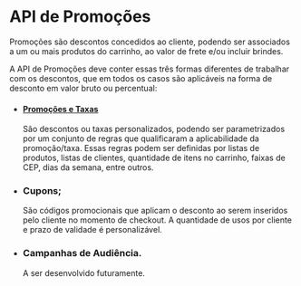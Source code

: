 # API de Promoções

Promoções são descontos concedidos ao cliente, podendo ser associados a um ou mais produtos do carrinho, ao valor de frete e/ou incluir brindes.  

A API de Promoções deve conter essas três formas diferentes de trabalhar com os descontos, que em todos os casos são aplicáveis na forma de desconto em valor bruto ou percentual:

- #### [Promoções e Taxas](https://github.com/gustavopiassa/history/blob/main/Promotion%20API/Promotions%20and%20Taxes.md)
  
  São descontos ou taxas personalizados, podendo ser parametrizados por um conjunto de regras que qualificaram a aplicabilidade da promoção/taxa. Essas regras podem ser definidas por listas de produtos, listas de clientes, quantidade de itens no carrinho, faixas de CEP, dias da semana, entre outros.

- ### Cupons;
  
  São códigos promocionais que aplicam o desconto ao serem inseridos pelo cliente no momento de checkout. A quantidade de usos por cliente e prazo de validade é personalizável.

- ### Campanhas de Audiência.
  
  A ser desenvolvido futuramente.
